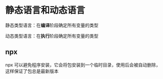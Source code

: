 # 静态语言和动态语言

静态类型语言：在**编译**阶段确定所有变量的类型

动态类型语言：在**执行**阶段确定所有变量的类型

## npx

npx 可以避免程序安装，它会将包安装到一个临时目录，使用后会被自动删除，这样保证了包总是最新版本